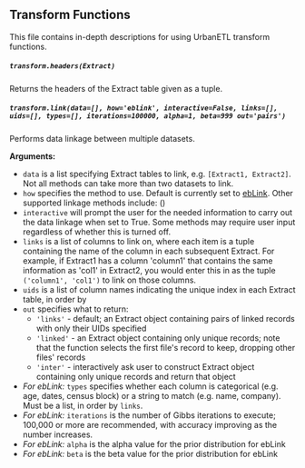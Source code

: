 ## Transform Functions
This file contains in-depth descriptions for using UrbanETL transform functions.

##### `transform.headers(Extract)`
Returns the headers of the Extract table given as a tuple.
##### `transform.link(data=[], how='eblink', interactive=False, links=[], uids=[], types=[], iterations=100000, alpha=1, beta=999 out='pairs')`
Performs data linkage between multiple datasets.

__Arguments:__  
+ `data` is a list specifying Extract tables to link, e.g. `[Extract1, Extract2]`. Not all methods can take more than two datasets to link.
+ `how` specifies the method to use. Default is currently set to [ebLink](https://github.com/aldengolab/graphical-record-linkage). Other supported linkage methods include: ()
+ `interactive` will prompt the user for the needed information to carry out the data linkage when set to True. Some methods may require user input regardless of whether this is turned off.
+ `links` is a list of columns to link on, where each item is a tuple containing the name of the column in each subsequent Extract. For example, if Extract1 has a column 'column1' that contains the same information as 'col1' in Extract2, you would enter this in as the tuple `('column1', 'col1')` to link on those columns.
+ `uids` is a list of column names indicating the unique index in each Extract table, in order by
+ `out` specifies what to return:
  + `'links'` - default; an Extract object containing pairs of linked records with only their UIDs specified
  + `'linked'` - an Extract object containing only unique records; note that the function selects the first file's record to keep, dropping other files' records
  + `'inter'` - interactively ask user to construct Extract object containing only unique records and return that object
+ *For ebLink:* `types` specifies whether each column is categorical (e.g. age, dates, census block) or a string to match (e.g. name, company). Must be a list, in order by `links`.
+ *For ebLink:* `iterations` is the number of Gibbs iterations to execute; 100,000 or more are recommended, with accuracy improving as the number increases.
+ *For ebLink:* `alpha` is the alpha value for the prior distribution for ebLink
+ *For ebLink:* `beta` is the beta value for the prior distribution for ebLink
